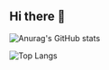 ## Hi there 👋

![Anurag's GitHub stats](https://github-readme-stats.vercel.app/api?username=DHKun)

![Top Langs](https://github-readme-stats.vercel.app/api/top-langs/?username=anuraghazra)
<!--
**DHKun/DHKun** is a ✨ _special_ ✨ repository because its `README.md` (this file) appears on your GitHub profile.

Here are some ideas to get you started:

- 🔭 I’m currently working on ...
- 🌱 I’m currently learning ...
- 👯 I’m looking to collaborate on ...
- 🤔 I’m looking for help with ...
- 💬 Ask me about ...
- 📫 How to reach me: ...
- 😄 Pronouns: ...
- ⚡ Fun fact: ...
-->
